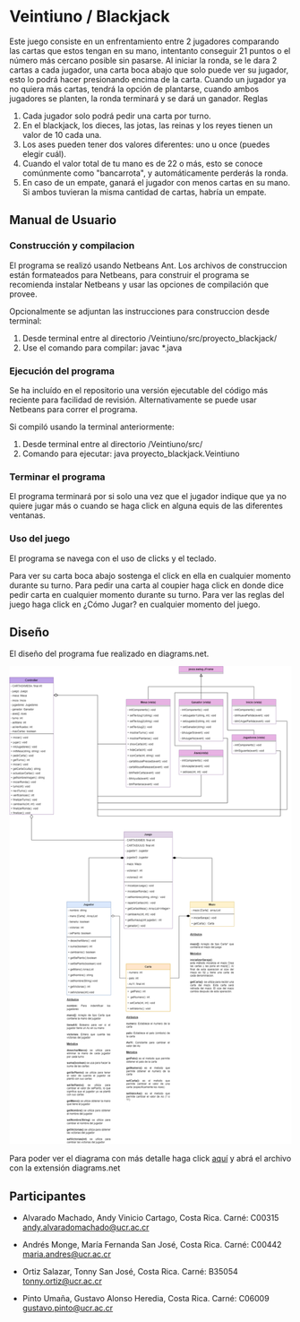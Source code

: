 # Veintiuno / Blackjack

Este juego consiste en un enfrentamiento entre 2 jugadores comparando las cartas que estos tengan en
su mano, intentanto conseguir 21 puntos o el número más cercano posible sin pasarse. Al iniciar
la ronda, se le dara 2 cartas a cada jugador, una carta boca abajo que solo puede ver su jugador,
esto lo podrá hacer presionando encima de la carta. Cuando un jugador ya no quiera más cartas,
tendrá la opción de plantarse, cuando ambos jugadores se planten, la ronda terminará y se
dará un ganador.
Reglas
1. Cada jugador solo podrá pedir una carta por turno.
2. En el blackjack, los dieces, las jotas, las reinas y los reyes tienen un valor de 10 cada una.
3. Los ases pueden tener dos valores diferentes: uno u once (puedes elegir cuál).
4. Cuando el valor total de tu mano es de 22 o más, esto se conoce comúnmente como "bancarrota", y automáticamente perderás la ronda.
5. En caso de un empate, ganará el jugador con menos cartas en su mano. Si ambos tuvieran la misma cantidad de cartas, habría un empate.

## Manual de Usuario

### Construcción y compilacion
El programa se realizó usando Netbeans Ant. Los archivos de construccion están formateados para Netbeans, para construir el programa se recomienda instalar Netbeans y usar las opciones de compilación que provee.

Opcionalmente se adjuntan las instrucciones para construccion desde terminal:
1. Desde terminal entre al directorio /Veintiuno/src/proyecto_blackjack/
2. Use el comando para compilar: javac *.java

### Ejecución del programa
Se ha incluído en el repositorio una versión ejecutable del código más reciente para facilidad de revisión. Alternativamente se puede usar Netbeans para correr el programa.

Si compiló usando la terminal anteriormente:
1. Desde terminal entre al directorio /Veintiuno/src/ 
2. Comando para ejecutar: java proyecto_blackjack.Veintiuno

### Terminar el programa
El programa terminará por si solo una vez que el jugador indique que ya no quiere jugar más o cuando se haga click en alguna equis de las diferentes ventanas.

### Uso del juego
El programa se navega con el uso de clicks y el teclado.

Para ver su carta boca abajo sostenga el click en ella en cualquier momento durante su turno.
Para pedir una carta al coupier haga click en donde dice pedir carta en cualquier momento durante su turno.
Para ver las reglas del juego haga click en ¿Cómo Jugar? en cualquier momento del juego.

## Diseño
El diseño del programa fue realizado en diagrams.net. 

![Diagrama UML](UML_Veintiuno.png)

Para poder ver el diagrama con más detalle haga click [aquí](https://drive.google.com/file/d/1VF_9fuAJ-BAckBGJ2vugzKBjVYAd620Y/view?usp=sharing) y abrá el archivo con la extensión diagrams.net

## Participantes

- Alvarado Machado, Andy Vinicio
Cartago, Costa Rica. 
Carné: C00315
andy.alvaradomachado@ucr.ac.cr

- Andrés Monge, María Fernanda
San José, Costa Rica. 
Carné: C00442
maria.andres@ucr.ac.cr

- Ortiz Salazar, Tonny
San José, Costa Rica. 
Carné: B35054
tonny.ortiz@ucr.ac.cr

- Pinto Umaña, Gustavo Alonso
Heredia, Costa Rica. 
Carné: C06009
gustavo.pinto@ucr.ac.cr


